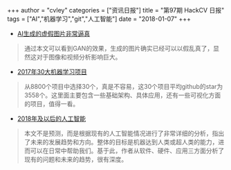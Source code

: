 +++
author = "cvley"
categories = ["资讯日报"]
title = "第97期 HackCV 日报"
tags = ["AI","机器学习","git","人工智能"]
date = "2018-01-07"
+++

- [AI生成的虚假图片非常逼真](https://www.nytimes.com/interactive/2018/01/02/technology/ai-generated-photos.html?from=hackcv&hmsr=hackcv.com&utm_medium=hackcv.com&utm_source=hackcv.com)

> 通过本文可以看到GAN的效果，生成的图片确实已经可以以假乱真了，显然这对于图像和视频分析影响巨大。

- [2017年30大机器学习项目](https://medium.mybridge.co/30-amazing-machine-learning-projects-for-the-past-year-v-2018-b853b8621ac7?from=hackcv&hmsr=hackcv.com&utm_medium=hackcv.com&utm_source=hackcv.com)

> 从8800个项目中选择30个，真是不容易，这30个项目平均github的star为3558个。这里面主要包含一些基础架构、具体应用，还有一些可视化方面的项目，值得一看。

- [2018年及以后的人工智能](https://towardsdatascience.com/artificial-intelligence-ai-in-2018-and-beyond-e06f05167f9c?from=hackcv&hmsr=hackcv.com&utm_medium=hackcv.com&utm_source=hackcv.com)

> 本文不是预测，而是根据现有的人工智能情况进行了非常详细的分析，指出了未来的发展趋势和方向。整体的目标是机器达到人类或超人类的能力，进而可以在日常中帮助我们。基于此，作者从软件、硬件、应用三方面分析了现有的问题和未来的趋势，很有深度。

